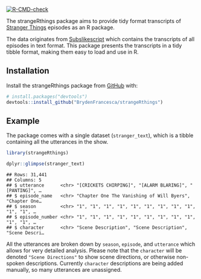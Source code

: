 
[![R-CMD-check](https://github.com/BrydenFrancesca/strangeRthings/actions/workflows/R-CMD-check.yaml/badge.svg)](https://github.com/BrydenFrancesca/strangeRthings/actions/workflows/R-CMD-check.yaml)

The strangeRthings package aims to provide tidy format transcripts of
[Stranger Things](https://en.wikipedia.org/wiki/Stranger_Things)
episodes as an R package.

The data originates from
[Subslikescript](https://subslikescript.com/series/Stranger_Things-4574334)
which contains the transcripts of all episodes in text format. This
package presents the transcripts in a tidy tibble format, making them
easy to load and use in R.

## Installation

Install the strangeRthings package from [GitHub](https://github.com/)
with:

``` r
# install.packages("devtools")
devtools::install_github("BrydenFrancesca/strangeRthings")
```

## Example

The package comes with a single dataset (`stranger_text`), which is a
tibble containing all the utterances in the show.

``` r
library(strangeRthings)

dplyr::glimpse(stranger_text)
```

    ## Rows: 31,441
    ## Columns: 5
    ## $ utterance      <chr> "[CRICKETS CHIRPING]", "[ALARM BLARING]", "[PANTING]", …
    ## $ episode_name   <chr> "Chapter One The Vanishing of Will Byers", "Chapter One…
    ## $ season         <chr> "1", "1", "1", "1", "1", "1", "1", "1", "1", "1", "1", …
    ## $ episode_number <chr> "1", "1", "1", "1", "1", "1", "1", "1", "1", "1", "1", …
    ## $ character      <chr> "Scene Description", "Scene Description", "Scene Descri…

All the utterances are broken down by `season`, `episode`, and
`utterance` which allows for very detailed analysis. Please note that
the `character` will be denoted `"Scene Directions"` to show scene
directions, or otherwise non-spoken descriptions. Currently `character`
descriptions are being added manually, so many utterances are
unassigned.
